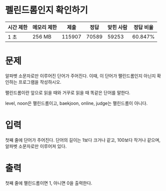 # 펠린드롬인지 확인하기

| 시간 제한 | 메모리 제한 | 제출    | 정답   | 맞힌 사람 | 정답 비율 |
|-----------|------------|--------|--------|-----------|-----------|
| 1 초      | 256 MB     | 115907 | 70589  | 59253     | 60.847%   |

# 문제
알파벳 소문자로만 이루어진 단어가 주어진다. 이때, 이 단어가 팰린드롬인지 아닌지 확인하는 프로그램을 작성하시오.

팰린드롬이란 앞으로 읽을 때와 거꾸로 읽을 때 똑같은 단어를 말한다. 

level, noon은 팰린드롬이고, baekjoon, online, judge는 팰린드롬이 아니다.

# 입력
첫째 줄에 단어가 주어진다. 단어의 길이는 1보다 크거나 같고, 100보다 작거나 같으며, 알파벳 소문자로만 이루어져 있다.

# 출력
첫째 줄에 팰린드롬이면 1, 아니면 0을 출력한다.
